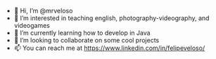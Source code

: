 - 👋 Hi, I’m @mrveloso
- 👀 I’m interested in teaching english, photography-videography, and videogames
- 🌱 I’m currently learning how to develop in Java
- 💞️ I’m looking to collaborate on some cool projects
- 📫 You can reach me at https://www.linkedin.com/in/felipeveloso/

<!---
mrveloso/mrveloso is a ✨ special ✨ repository because its `README.md` (this file) appears on your GitHub profile.
You can click the Preview link to take a look at your changes.
--->
